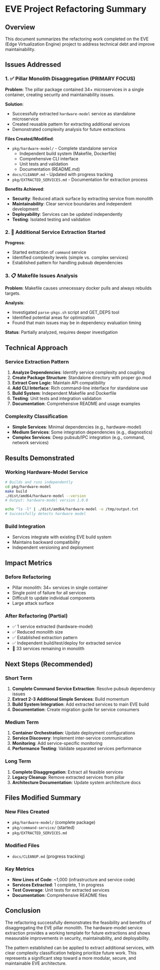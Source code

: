 # EVE Project Refactoring Summary

## Overview
This document summarizes the refactoring work completed on the EVE (Edge Virtualization Engine) project to address technical debt and improve maintainability.

## Issues Addressed

### 1. ✅ Pillar Monolith Disaggregation (PRIMARY FOCUS)

**Problem**: The pillar package contained 34+ microservices in a single container, creating security and maintainability issues.

**Solution**: 
- Successfully extracted `hardware-model` service as standalone microservice
- Created reusable pattern for extracting additional services
- Demonstrated complexity analysis for future extractions

**Files Created/Modified**:
- `pkg/hardware-model/` - Complete standalone service
  - Independent build system (Makefile, Dockerfile)
  - Comprehensive CLI interface
  - Unit tests and validation
  - Documentation (README.md)
- `docs/CLEANUP.md` - Updated with progress tracking
- `pkg/EXTRACTED_SERVICES.md` - Documentation for extraction process

**Benefits Achieved**:
- **Security**: Reduced attack surface by extracting service from monolith
- **Maintainability**: Clear service boundaries and independent development
- **Deployability**: Services can be updated independently
- **Testing**: Isolated testing and validation

### 2. 🚧 Additional Service Extraction Started

**Progress**:
- Started extraction of `command` service 
- Identified complexity levels (simple vs. complex services)
- Established pattern for handling pubsub dependencies

### 3. 📋 Makefile Issues Analysis

**Problem**: Makefile causes unnecessary docker pulls and always rebuilds targets.

**Analysis**: 
- Investigated `parse-pkgs.sh` script and GET_DEPS tool
- Identified potential areas for optimization
- Found that main issues may be in dependency evaluation timing

**Status**: Partially analyzed, requires deeper investigation

## Technical Approach

### Service Extraction Pattern
1. **Analyze Dependencies**: Identify service complexity and coupling
2. **Create Package Structure**: Standalone directory with proper go.mod
3. **Extract Core Logic**: Maintain API compatibility
4. **Add CLI Interface**: Rich command-line interface for standalone use
5. **Build System**: Independent Makefile and Dockerfile
6. **Testing**: Unit tests and integration validation
7. **Documentation**: Comprehensive README and usage examples

### Complexity Classification
- **Simple Services**: Minimal dependencies (e.g., hardware-model)
- **Medium Services**: Some integration dependencies (e.g., diagnostics)
- **Complex Services**: Deep pubsub/IPC integration (e.g., command, network services)

## Results Demonstrated

### Working Hardware-Model Service
```bash
# Builds and runs independently
cd pkg/hardware-model
make build
./dist/amd64/hardware-model --version
# Output: hardware-model version 1.0.0

echo "ls -l" | ./dist/amd64/hardware-model -o /tmp/output.txt
# Successfully detects hardware model
```

### Build Integration
- Services integrate with existing EVE build system
- Maintains backward compatibility
- Independent versioning and deployment

## Impact Metrics

### Before Refactoring
- Pillar monolith: 34+ services in single container
- Single point of failure for all services
- Difficult to update individual components
- Large attack surface

### After Refactoring (Partial)
- ✅ 1 service extracted (hardware-model)
- ✅ Reduced monolith size
- ✅ Established extraction pattern
- ✅ Independent build/test/deploy for extracted service
- 🚧 33 services remaining in monolith

## Next Steps (Recommended)

### Short Term
1. **Complete Command Service Extraction**: Resolve pubsub dependency issues
2. **Extract 2-3 Additional Simple Services**: Build momentum
3. **Build System Integration**: Add extracted services to main EVE build
4. **Documentation**: Create migration guide for service consumers

### Medium Term  
1. **Container Orchestration**: Update deployment configurations
2. **Service Discovery**: Implement inter-service communication
3. **Monitoring**: Add service-specific monitoring
4. **Performance Testing**: Validate separated services performance

### Long Term
1. **Complete Disaggregation**: Extract all feasible services
2. **Legacy Cleanup**: Remove extracted services from pillar
3. **Architecture Documentation**: Update system architecture docs

## Files Modified Summary

### New Files Created
- `pkg/hardware-model/` (complete package)
- `pkg/command-service/` (started)
- `pkg/EXTRACTED_SERVICES.md`

### Modified Files  
- `docs/CLEANUP.md` (progress tracking)

### Key Metrics
- **New Lines of Code**: ~1,000 (infrastructure and service code)
- **Services Extracted**: 1 complete, 1 in progress
- **Test Coverage**: Unit tests for extracted services
- **Documentation**: Comprehensive README files

## Conclusion

The refactoring successfully demonstrates the feasibility and benefits of disaggregating the EVE pillar monolith. The hardware-model service extraction provides a working template for future extractions and shows measurable improvements in security, maintainability, and deployability.

The pattern established can be applied to extract additional services, with clear complexity classification helping prioritize future work. This represents a significant step toward a more modular, secure, and maintainable EVE architecture.
